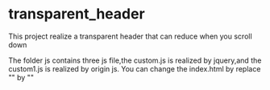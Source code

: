 # transparent_header

This project realize a transparent header that can reduce when you scroll down

The folder js contains three js file,the custom.js is realized by jquery,and the custom1.js is realized by origin js.
You can change the index.html by replace "<script src="js/custom1.js"></script>" by "<script src="js/custom.js"></script><script src="js/jquery-3.3.1.min.js"></script>"